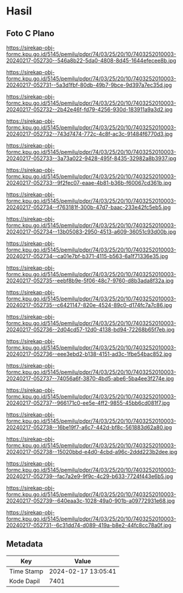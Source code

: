 # Hasil

## Foto C Plano

https://sirekap-obj-formc.kpu.go.id/5145/pemilu/pdpr/74/03/25/20/10/7403252010003-20240217-052730--546a8b22-5da0-4808-8d45-1644efecee8b.jpg

https://sirekap-obj-formc.kpu.go.id/5145/pemilu/pdpr/74/03/25/20/10/7403252010003-20240217-052731--5a3d1fbf-80db-49b7-9bce-9d397a7ec35d.jpg

https://sirekap-obj-formc.kpu.go.id/5145/pemilu/pdpr/74/03/25/20/10/7403252010003-20240217-052732--2b42e46f-fd79-4256-930d-183911a9a3d2.jpg

https://sirekap-obj-formc.kpu.go.id/5145/pemilu/pdpr/74/03/25/20/10/7403252010003-20240217-052732--743d7474-772c-4c8f-ac3c-91484f6770d3.jpg

https://sirekap-obj-formc.kpu.go.id/5145/pemilu/pdpr/74/03/25/20/10/7403252010003-20240217-052733--3a73a022-9428-495f-8435-32982a8b3937.jpg

https://sirekap-obj-formc.kpu.go.id/5145/pemilu/pdpr/74/03/25/20/10/7403252010003-20240217-052733--9f2fec07-eaae-4b81-b36b-f60067cd361b.jpg

https://sirekap-obj-formc.kpu.go.id/5145/pemilu/pdpr/74/03/25/20/10/7403252010003-20240217-052734--f763181f-300b-47d7-baac-233e42fc5eb5.jpg

https://sirekap-obj-formc.kpu.go.id/5145/pemilu/pdpr/74/03/25/20/10/7403252010003-20240217-052734--13b05083-2950-4513-a609-36051c93d00b.jpg

https://sirekap-obj-formc.kpu.go.id/5145/pemilu/pdpr/74/03/25/20/10/7403252010003-20240217-052734--ca01e7bf-b371-4115-b563-6a1f71336e35.jpg

https://sirekap-obj-formc.kpu.go.id/5145/pemilu/pdpr/74/03/25/20/10/7403252010003-20240217-052735--eebf8b9e-5f06-48c7-9760-d8b3ada8f32a.jpg

https://sirekap-obj-formc.kpu.go.id/5145/pemilu/pdpr/74/03/25/20/10/7403252010003-20240217-052735--c6421147-820e-4524-89c0-d174fc7a7c86.jpg

https://sirekap-obj-formc.kpu.go.id/5145/pemilu/pdpr/74/03/25/20/10/7403252010003-20240217-052736--2d04cd57-12d0-4138-bd94-72268b65f7eb.jpg

https://sirekap-obj-formc.kpu.go.id/5145/pemilu/pdpr/74/03/25/20/10/7403252010003-20240217-052736--eee3ebd2-b138-4151-ad3c-1fbe54bac852.jpg

https://sirekap-obj-formc.kpu.go.id/5145/pemilu/pdpr/74/03/25/20/10/7403252010003-20240217-052737--74056a6f-3870-4bd5-abe6-5ba4ee3f274e.jpg

https://sirekap-obj-formc.kpu.go.id/5145/pemilu/pdpr/74/03/25/20/10/7403252010003-20240217-052737--966171c0-ee5e-4ff2-9855-45bb6cd081f7.jpg

https://sirekap-obj-formc.kpu.go.id/5145/pemilu/pdpr/74/03/25/20/10/7403252010003-20240217-052738--16be19f7-a6c7-442d-bf8c-561883d62a80.jpg

https://sirekap-obj-formc.kpu.go.id/5145/pemilu/pdpr/74/03/25/20/10/7403252010003-20240217-052738--15020bbd-e4d0-4cbd-a96c-2ddd223b2dee.jpg

https://sirekap-obj-formc.kpu.go.id/5145/pemilu/pdpr/74/03/25/20/10/7403252010003-20240217-052739--fac7a2e9-9f9c-4c29-b633-7724f443e6b5.jpg

https://sirekap-obj-formc.kpu.go.id/5145/pemilu/pdpr/74/03/25/20/10/7403252010003-20240217-052739--640eaa3c-1028-49a0-901b-a09772931e68.jpg

https://sirekap-obj-formc.kpu.go.id/5145/pemilu/pdpr/74/03/25/20/10/7403252010003-20240217-052731--6c31dd74-d089-419a-b8e2-44fc8cc78a0f.jpg


## Metadata

| Key        | Value               |
| ---------- | ------------------- |
| Time Stamp | 2024-02-17 13:05:41 |
| Kode Dapil | 7401                |




